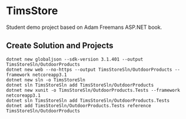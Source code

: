 # TimsStore
 Student demo project based on Adam Freemans ASP.NET book.
 
 ## Create Solution and Projects
    dotnet new globaljson --sdk-version 3.1.401 --output TimsStoreSln/OutdoorProducts
    dotnet new web --no-https --output TimsStoreSln/OutdoorProducts --framework netcoreapp3.1
    dotnet new sln -o TimsStoreSln
    dotnet sln TimsStoreSln add TimsStoreSln/OutdoorProducts 
    dotnet new xunit -o TimsStoreSln/OutdoorProducts.Tests --framework netcoreapp3.1
    dotnet sln TimsStoreSln add TimsStoreSln/OutdoorProducts.Tests 
    dotnet add TimsStoreSln/OutdoorProducts.Tests reference TimsStoreSln/OutdoorProducts 
